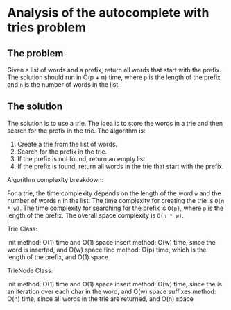 # Analysis of the autocomplete with tries problem

## The problem

Given a list of words and a prefix, return all words that start with the prefix. The solution should run in O(p + n) time, where `p` is the length of the prefix and `n` is the number of words in the list.

## The solution

The solution is to use a trie. The idea is to store the words in a trie and then search for the prefix in the trie. The algorithm is:

1. Create a trie from the list of words.
2. Search for the prefix in the trie.
3. If the prefix is not found, return an empty list.
4. If the prefix is found, return all words in the trie that start with the prefix.

Algorithm complexity breakdown:

For a trie, the time complexity depends on the length of the word `w` and the number of words `n` in the list. The time complexity for creating the trie is `O(n * w)`. The time complexity for searching for the prefix is `O(p)`, where `p` is the length of the prefix. The overall space complexity is `O(n * w)`.

Trie Class:

init method: O(1) time and O(1) space
insert method: O(w) time, since the word is inserted, and O(w) space
find method: O(p) time, which is the length of the prefix, and O(1) space

TrieNode Class:

init method: O(1) time and O(1) space
insert method: O(w) time, since the is an iteration over each char in the word, and O(w) space
suffixes method: O(n) time, since all words in the trie are returned, and O(n) space
